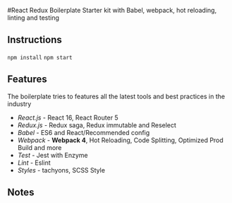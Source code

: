 #React Redux Boilerplate Starter kit with Babel, webpack, hot reloading, linting and testing 

## Instructions
`npm install`
`npm start`

## Features
The boilerplate tries to features all the latest tools and best practices in the industry
- _React.js_ - React 16, React Router 5
- _Redux.js_  - Redux saga, Redux immutable and Reselect
- _Babel_ - ES6 and React/Recommended config
- _Webpack_ - **Webpack 4**, Hot Reloading, Code Splitting, Optimized Prod Build and more
- _Test_ - Jest with Enzyme
- _Lint_ - Eslint
- _Styles_ - tachyons, SCSS Style
## Notes


